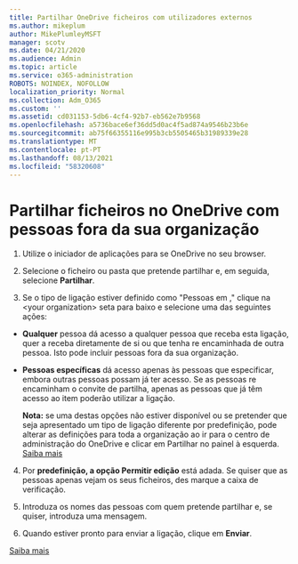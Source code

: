 ```yaml
---
title: Partilhar OneDrive ficheiros com utilizadores externos
ms.author: mikeplum
author: MikePlumleyMSFT
manager: scotv
ms.date: 04/21/2020
ms.audience: Admin
ms.topic: article
ms.service: o365-administration
ROBOTS: NOINDEX, NOFOLLOW
localization_priority: Normal
ms.collection: Adm_O365
ms.custom: ''
ms.assetid: cd031153-5db6-4cf4-92b7-eb562e7b9568
ms.openlocfilehash: a5736bace6ef36dd5d0ac4f5ad874a9546b23b6e
ms.sourcegitcommit: ab75f66355116e995b3cb5505465b31989339e28
ms.translationtype: MT
ms.contentlocale: pt-PT
ms.lasthandoff: 08/13/2021
ms.locfileid: "58320608"
---
```

# <a name="share-files-in-onedrive-with-people-outside-your-organization"></a>Partilhar ficheiros no OneDrive com pessoas fora da sua organização

1. Utilize o iniciador de aplicações para se OneDrive no seu browser. 
    
2. Selecione o ficheiro ou pasta que pretende partilhar e, em seguida, selecione **Partilhar**. 
    
3. Se o tipo de ligação estiver definido como "Pessoas em ," clique na \<your organization\> seta para baixo e selecione uma das seguintes ações: 
    
  - **Qualquer** pessoa dá acesso a qualquer pessoa que receba esta ligação, quer a receba diretamente de si ou que tenha re encaminhada de outra pessoa. Isto pode incluir pessoas fora da sua organização. 
    
  - **Pessoas específicas** dá acesso apenas às pessoas que especificar, embora outras pessoas possam já ter acesso. Se as pessoas re encaminham o convite de partilha, apenas as pessoas que já têm acesso ao item poderão utilizar a ligação. 
    
    **Nota:** se uma destas opções não estiver disponível ou se pretender que seja apresentado um tipo de ligação diferente por predefinição, pode  alterar as definições para toda a organização ao ir para o centro de administração do OneDrive e clicar em Partilhar no painel à esquerda. [Saiba mais](https://go.microsoft.com/fwlink/?linkid=871961)
  
4. Por **predefinição, a opção Permitir edição** está adada. Se quiser que as pessoas apenas vejam os seus ficheiros, des marque a caixa de verificação. 
    
5. Introduza os nomes das pessoas com quem pretende partilhar e, se quiser, introduza uma mensagem.
    
6. Quando estiver pronto para enviar a ligação, clique em **Enviar**. 
    
[Saiba mais](https://go.microsoft.com/fwlink/?linkid=871861)
  

